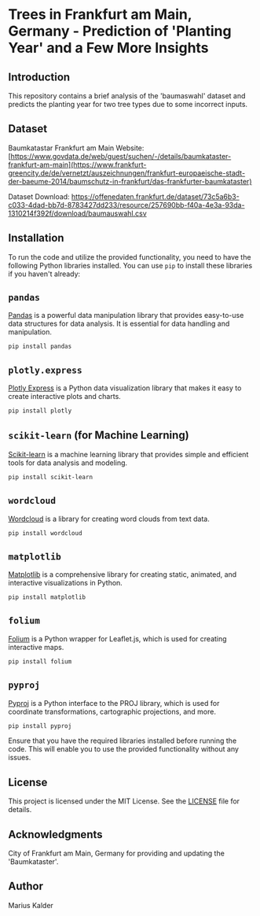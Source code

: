 # Trees in Frankfurt am Main, Germany - Prediction of 'Planting Year' and a Few More Insights

## Introduction 

This repository contains a brief analysis of the 'baumaswahl' dataset and predicts the planting year for two tree types due to some incorrect inputs.

## Dataset

Baumkatastar Frankfurt am Main Website:
[https://www.govdata.de/web/guest/suchen/-/details/baumkataster-frankfurt-am-main](https://www.frankfurt-greencity.de/de/vernetzt/auszeichnungen/frankfurt-europaeische-stadt-der-baeume-2014/baumschutz-in-frankfurt/das-frankfurter-baumkataster)

Dataset Download: 
https://offenedaten.frankfurt.de/dataset/73c5a6b3-c033-4dad-bb7d-8783427dd233/resource/257690bb-f40a-4e3a-93da-1310214f392f/download/baumauswahl.csv 


## Installation

To run the code and utilize the provided functionality, you need to have the following Python libraries installed. You can use `pip` to install these libraries if you haven't already:

## `pandas`

[Pandas](https://pandas.pydata.org/) is a powerful data manipulation library that provides easy-to-use data structures for data analysis. It is essential for data handling and manipulation.

```bash
pip install pandas
```

## `plotly.express`

[Plotly Express](https://plotly.com/python/plotly-express/) is a Python data visualization library that makes it easy to create interactive plots and charts.

```bash
pip install plotly
```

## `scikit-learn` (for Machine Learning)

[Scikit-learn](https://scikit-learn.org/) is a machine learning library that provides simple and efficient tools for data analysis and modeling.

```bash
pip install scikit-learn
```

## `wordcloud`

[Wordcloud](https://pypi.org/project/wordcloud/) is a library for creating word clouds from text data.

```bash
pip install wordcloud
```

## `matplotlib`

[Matplotlib](https://matplotlib.org/) is a comprehensive library for creating static, animated, and interactive visualizations in Python.

```bash
pip install matplotlib
```

## `folium`

[Folium](https://python-visualization.github.io/folium/) is a Python wrapper for Leaflet.js, which is used for creating interactive maps.

```bash
pip install folium
```

## `pyproj`

[Pyproj](https://pypi.org/project/pyproj/) is a Python interface to the PROJ library, which is used for coordinate transformations, cartographic projections, and more.

```bash
pip install pyproj
```

Ensure that you have the required libraries installed before running the code. This will enable you to use the provided functionality without any issues.

## License

This project is licensed under the MIT License. See the [LICENSE](LICENSE) file for details.

## Acknowledgments

City of Frankfurt am Main, Germany for providing and updating the 'Baumkataster'.

## Author

Marius Kalder
